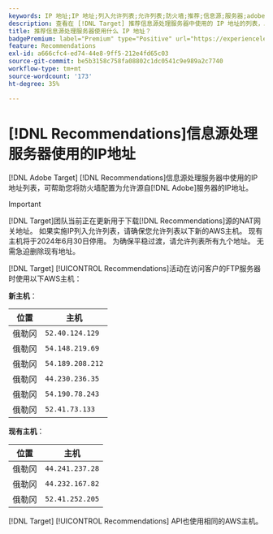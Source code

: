 ```yaml
---
keywords: IP 地址;IP 地址;列入允许列表;允许列表;防火墙;推荐;信息源;服务器;adobe marketing cloud;推荐
description: 查看在 [!DNL Target] 推荐信息源处理服务器中使用的 IP 地址的列表，以帮助您将防火墙配置为允许来自 Adobe 服务器的 IP 地址。
title: 推荐信息源处理服务器使用什么 IP 地址？
badgePremium: label="Premium" type="Positive" url="https://experienceleague.adobe.com/docs/target/using/introduction/intro.html?lang=en#premium newtab=true" tooltip="查看Target Premium中包含的内容。"
feature: Recommendations
exl-id: a666cfc4-ed74-44e8-9ff5-212e4fd65c03
source-git-commit: be5b3158c758fa08802c1dc0541c9e989a2c7740
workflow-type: tm+mt
source-wordcount: '173'
ht-degree: 35%

---
```


# [!DNL Recommendations]信息源处理服务器使用的IP地址

[!DNL Adobe Target] [!DNL Recommendations]信息源处理服务器中使用的IP地址列表，可帮助您将防火墙配置为允许源自[!DNL Adobe]服务器的IP地址。

>[!IMPORTANT]
>
>[!DNL Target]团队当前正在更新用于下载[!DNL Recommendations]源的NAT网关地址。 如果实施IP列入允许列表，请确保您允许列表以下新的AWS主机。 现有主机将于2024年6月30日停用。 为确保平稳过渡，请允许列表所有九个地址。 无需急迫删除现有地址。

[!DNL Target] [!UICONTROL Recommendations]活动在访问客户的FTP服务器时使用以下AWS主机：

**新主机**：

| 位置 | 主机 |
| --- | --- |
| 俄勒冈 | `52.40.124.129` |
| 俄勒冈 | `54.148.219.69` |
| 俄勒冈 | `54.189.208.212` |
| 俄勒冈 | `44.230.236.35` |
| 俄勒冈 | `54.190.78.243` |
| 俄勒冈 | `52.41.73.133` |

**现有主机**：

| 位置 | 主机 |
| --- | --- |
| 俄勒冈 | `44.241.237.28` |
| 俄勒冈 | `44.232.167.82` |
| 俄勒冈 | `52.41.252.205` |

[!DNL Target] [!UICONTROL Recommendations] API也使用相同的AWS主机。
